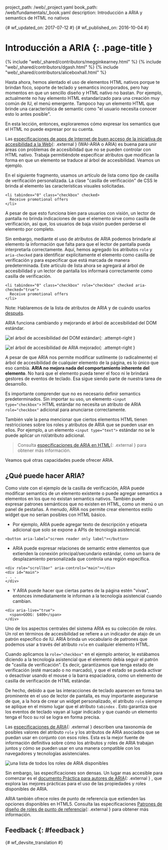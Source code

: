project_path: /web/_project.yaml book_path: /web/fundamentals/_book.yaml description: Introducción a ARIA y semantics de HTML no nativos

{# wf_updated_on: 2017-07-12 #} {# wf_published_on: 2016-10-04 #}

# Introducción a ARIA {: .page-title }

{% include "web/_shared/contributors/megginkearney.html" %} {% include "web/_shared/contributors/dgash.html" %} {% include "web/_shared/contributors/aliceboxhall.html" %}

Hasta ahora, hemos alentado el uso de elementos HTML nativos porque te brindan foco, soporte de teclado y semantics incorporados, pero hay momentos en que un sencillo diseño y HTML nativo no bastan. Por ejemplo, actualmente no hay elemento HTML estandarizado para una creación muy común de IU, el menú emergente. Tampoco hay un elemento HTML que brinde una característica de semantic como "el usuario necesita conocer esto lo antes posible".

En esta lección, entonces, exploraremos cómo expresar los semantics que el HTML no puede expresar por su cuenta.

Las [especificaciones de apps de Internet de buen acceso de la iniciativa de accesibilidad a la Web](https://www.w3.org/TR/wai-aria/){: .external } (WAI-ARIA o ARIA) es buena para unir áreas con problemas de accesibilidad que no se pueden controlar con HTML nativo. Trabaja permitiéndote especificar atributos que modifican la forma en que un elemento se traduce al árbol de accesibilidad. Veamos un ejemplo.

En el siguiente fragmento, usamos un artículo de lista como tipo de casilla de verificación personalizada. La clase "casilla de verificación" de CSS le brinda al elemento las características visuales solicitadas.

    <li tabindex="0" class="checkbox" checked>
      Receive promotional offers
    </li>
    

A pesar de que esto funciona bien para usuarios con visión, un lector de pantalla no brinda indicaciones de que el elemento sirve como casilla de verificación, así que, los usuarios de baja visión pueden perderse el elemento por completo.

Sin embargo, mediante el uso de atributos de ARIA podemos brindarle al elemento la información que falta para que el lector de pantalla pueda interpretarla correctamente. Aquí, hemos agregado los atributos `role` y `aria-checked` para identificar explícitamente el elemento como casilla de verificación y para especificar que está marcada de manera predeterminada. Este artículo de lista ahora se agregará al árbol de accesibilidad y un lector de pantalla los informará correctamente como casilla de verificación.

    <li tabindex="0" class="checkbox" role="checkbox" checked aria-checked="true">
      Receive promotional offers
    </li>
    

Note: Hablaremos de la lista de atributos de ARIA y de cuándo usarlos [después](#what-can-aria-do).

ARIA funciona cambiando y mejorando el árbol de accesibilidad del DOM estándar.

![el árbol de accesibilidad del DOM estándar](imgs/acctree1.jpg){: .attempt-right }

![el árbol de accesibilidad de ARIA mejorado](imgs/acctree2.jpg){: .attempt-right }

A pesar de que ARIA nos permite modificar sutilmente (o radicalmente) el árbol de accesibilidad de cualquier elemento de la página, es lo único que eso cambia. **ARIA no mejora nada del comportamiento inherente del elemento**. No hará que el elemento pueda tener el foco ni le brindará gestores de eventos de teclado. Esa sigue siendo parte de nuestra tarea de desarrollo.

Es importante comprender que no es necesario definir semantics predeterminados. Sin importar su uso, un elemento `<input type="checkbox">` HTML estándar no necesita un atributo de ARIA `role="checkbox"` adicional para anunciarse correctamente.

También vale la pena mencionar que ciertos elementos HTML tienen restricciones sobre los roles y atributos de ARIA que se pueden usar en ellos. Por ejemplo, a un elemento `<input
type="text">` estándar no se le puede aplicar un rol/atributo adicional.

> Consulta [especificaciones de ARIA en HTML](https://www.w3.org/TR/html-aria/#sec-strong-native-semantics){: .external } para obtener más información.

Veamos qué otras capacidades puede ofrecer ARIA.

## ¿Qué puede hacer ARIA?

Como viste con el ejemplo de la casilla de verificación, ARIA puede modificar semantics de un elemento existente o puede agregar semantics a elementos en los que no existan semantics nativos. También puede expresar patrones semánticos que no existen en HTML, como un menú o un panel de pestañas. A menudo, ARIA nos permite crear elementos estilo widget que no serían posibles con HTML básico.

- Por ejemplo, ARIA puede agregar texto de descripción y etiqueta adicional que solo se expone a APIs de tecnología asistencial.  
    

<div class="clearfix"></div>

    <button aria-label="screen reader only label"></button>
    

- ARIA puede expresar relaciones de semantic entre elementos que extienden la conexión principal/secundario estándar, como un barra de desplazamiento personalizada que controla una región específica.

<div class="clearfix"></div>

    <div role="scrollbar" aria-controls="main"></div>
    <div id="main">
    . . .
    </div>
    

- Y ARIA puede hacer que ciertas partes de la página estén "vivas", entonces inmediatamente le informan a la tecnología asistencial cuando cambian.

<div class="clearfix"></div>

    <div aria-live="true">
      <span>GOOG: $400</span>
    </div>
    

Uno de los aspectos centrales del sistema ARIA es su colección de *roles*. Un rol en términos de accesibilidad se refiere a un indicador de atajo de un patrón específico de IU. ARIA brinda un vocabulario de patrones que podemos usar a través del atributo `role` en cualquier elemento HTML.

Cuando aplicamos la `role="checkbox"` en el ejemplo anterior, le estábamos diciendo a la tecnología asistencial que el elemento debía seguir el patrón de "casilla de verificación". Es decir, garantizamos que tenga estado de verificación (esté marcado o no marcado), y que el estado se pueda activar o desactivar usando el mouse o la barra espaciadora, como un elemento de casilla de verificación de HTML estándar.

De hecho, debido a que las interacciones de teclado aparecen en forma tan prominente en el uso de lector de pantalla, es muy importante asegurarse de que, a la hora de crear un widget personalizado, el atributo `role` siempre se aplique en el mismo lugar que el atributo `tabindex` . Esto garantiza que los eventos de teclado vayan al lugar indicado y que cuando un elemento tenga el foco su rol se logra en forma precisa.

Las [especificaciones de ARIA](https://www.w3.org/TR/wai-aria/){: .external } describen una taxonomía de posibles valores del atributo `role` y los atributos de ARIA asociados que se puedan usar en conjunto con esos roles. Esta es la mejor fuente de información definitiva sobre cómo los atributos y roles de ARIA trabajan juntos y cómo se pueden usar en una manera compatible con los navegadores y tecnologías asistenciales.

![una lista de todos los roles de ARIA disponibles](imgs/aria-roles.jpg)

Sin embargo, las especificaciones son densas. Un lugar mas accesible para comenzar es el [documento Práctica para autores de ARIA](https://www.w3.org/TR/wai-aria-practices-1.1/){: .external } , que explora las mejores prácticas para el uso de las propiedades y roles disponibles de ARIA.

ARIA también ofrece roles de punto de referencia que extienden las opciones disponibles en HTML5. Consulta las especificaciones [Patrones de diseño de roles de punto de referencia](https://www.w3.org/TR/wai-aria-practices-1.1#kbd_layout_landmark_XHTML){: .external } para obtener más información.

## Feedback {: #feedback }

{# wf_devsite_translation #}